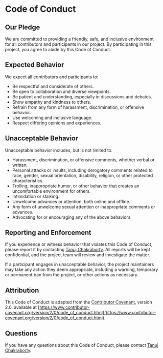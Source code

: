 # Code of Conduct

## Our Pledge

We are committed to providing a friendly, safe, and inclusive environment for all contributors and participants in our project. By participating in this project, you agree to abide by this Code of Conduct.

## Expected Behavior

We expect all contributors and participants to:

- Be respectful and considerate of others.
- Be open to collaboration and diverse viewpoints.
- Be patient and understanding, especially in discussions and debates.
- Show empathy and kindness to others.
- Refrain from any form of harassment, discrimination, or offensive behavior.
- Use welcoming and inclusive language.
- Respect differing opinions and experiences.

## Unacceptable Behavior

Unacceptable behavior includes, but is not limited to:

- Harassment, discrimination, or offensive comments, whether verbal or written.
- Personal attacks or insults, including derogatory comments related to race, gender, sexual orientation, disability, religion, or other protected characteristics.
- Trolling, inappropriate humor, or other behavior that creates an uncomfortable environment for others.
- Intimidation or stalking.
- Unwelcome advances or attention, both online and offline.
- Any form of unwelcome sexual attention or inappropriate comments or advances.
- Advocating for or encouraging any of the above behaviors.

## Reporting and Enforcement

If you experience or witness behavior that violates this Code of Conduct, please report it by contacting [Tanuj Chakraborty](mailto:tanuj.chakraborty21@gmail.com). All reports will be kept confidential, and the project team will review and investigate the matter.

If a participant engages in unacceptable behavior, the project maintainers may take any action they deem appropriate, including a warning, temporary or permanent ban from the project, or other actions as necessary.

## Attribution

This Code of Conduct is adapted from the [Contributor Covenant](https://www.contributor-covenant.org), version 2.0, available at [https://www.contributor-covenant.org/version/2/0/code_of_conduct.html](https://www.contributor-covenant.org/version/2/0/code_of_conduct.html).

## Questions

If you have any questions about this Code of Conduct, please contact [Tanuj Chakraborty](mailto:tanuj.chakraborty21@gmail.com).

